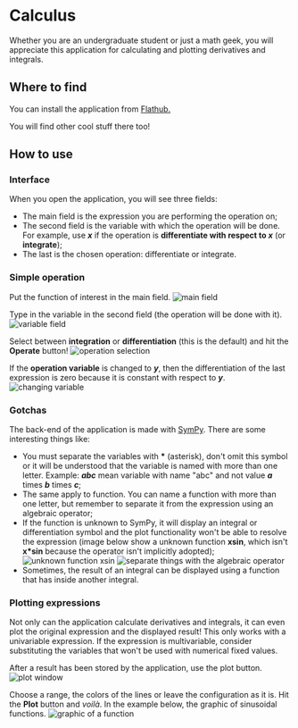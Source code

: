 # Calculus

Whether you are an undergraduate student or just a math geek, you will appreciate this application for calculating and plotting derivatives and integrals.

## Where to find

You can install the application from [Flathub.](https://flathub.org/apps/details/com.github.carlos157oliveira.Calculus)

You will find other cool stuff there too!

## How to use

### Interface

When you open the application, you will see three fields:

- The main field is the expression you are performing the operation on;
- The second field is the variable with which the operation will be done. For example, use ***x*** if the operation is **differentiate with respect to *x*** (or **integrate**);
- The last is the chosen operation: differentiate or integrate.

### Simple operation

Put the function of interest in the main field.
![main field](https://raw.githubusercontent.com/carlos157oliveira/Calculus/gh-pages/img/1.png)

Type in the variable in the second field (the operation will be done with it).
![variable field](https://raw.githubusercontent.com/carlos157oliveira/Calculus/gh-pages/img/2.png)

Select between **integration** or **differentiation** (this is the default) and hit the **Operate** button!
![operation selection](https://raw.githubusercontent.com/carlos157oliveira/Calculus/gh-pages/img/3.png)

If the **operation variable** is changed to ***y***, then the differentiation of the last expression is zero because it is constant with respect to ***y***. ![changing variable](https://raw.githubusercontent.com/carlos157oliveira/Calculus/gh-pages/img/4.png)

### Gotchas

The back-end of the application is made with [SymPy](https://www.sympy.org/en/index.html). There are some interesting things like:

- You must separate the variables with **\*** (asterisk), don't omit this symbol or it will be understood that the variable is named with more than one letter. Example: ***abc*** mean variable with name "abc" and not value ***a*** times ***b*** times ***c***;
- The same apply to function. You can name a function with more than one letter, but remember to separate it from the expression using an algebraic operator;
- If the function is unknown to SymPy, it will display an integral or differentiation symbol and the plot functionality won't be able to resolve the expression (image below show a unknown function **xsin**, which isn't **x\*sin** because the operator isn't implicitly adopted);
![unknown function xsin](https://raw.githubusercontent.com/carlos157oliveira/Calculus/gh-pages/img/5.png)
![separate things with the algebraic operator](https://raw.githubusercontent.com/carlos157oliveira/Calculus/gh-pages/img/6.png)
- Sometimes, the result of an integral can be displayed using a function that has inside another integral.

### Plotting expressions

Not only can the application calculate derivatives and integrals, it can even plot the original expression and the displayed result! This only works with a univariable expression. If the expression is multivariable, consider substituting the variables that won't be used with numerical fixed values.

After a result has been stored by the application, use the plot button.
![plot window](https://raw.githubusercontent.com/carlos157oliveira/Calculus/gh-pages/img/7.png)

Choose a range, the colors of the lines or leave the configuration as it is. Hit the **Plot** button and *voilà*. In the example below, the graphic of sinusoidal functions.
![graphic of a function](https://raw.githubusercontent.com/carlos157oliveira/Calculus/gh-pages/img/8.png)




